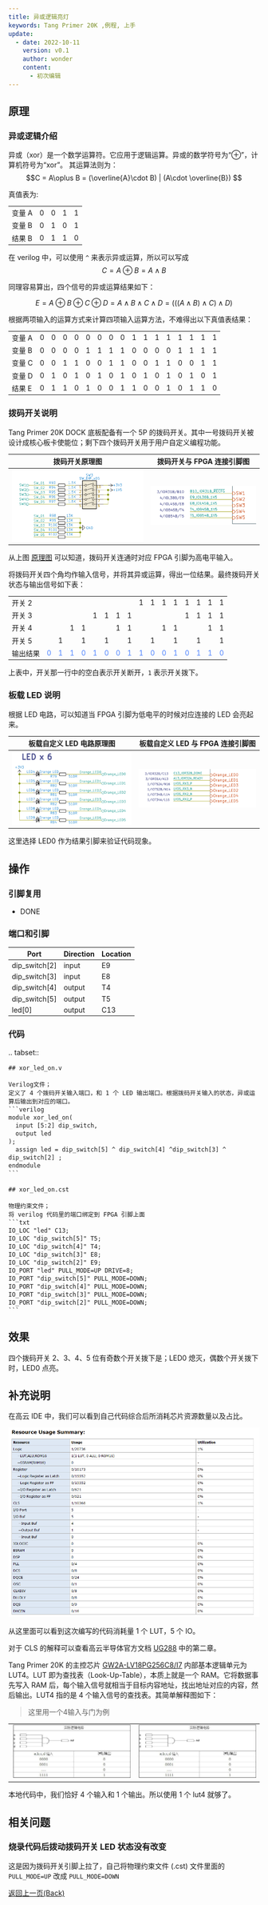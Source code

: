 ```yaml
---
title: 异或逻辑亮灯
keywords: Tang Primer 20K ,例程, 上手
update:
  - date: 2022-10-11
    version: v0.1
    author: wonder
    content:
      - 初次编辑
---
```


## 原理

### 异或逻辑介绍

异或（xor）是一个数学运算符。它应用于逻辑运算。异或的数学符号为“⊕”，计算机符号为“xor”。
其运算法则为：$$C = A\oplus B = (\overline{A}\cdot B) | (A\cdot \overline{B}) $$

真值表为:

<table>
<tr>
  <td>变量 A</td>
  <td>0</td>
  <td>0</td>
  <td>1</td>
  <td>1</td>
</tr>
<tr>
  <td>变量 B</td>
  <td>0</td>
  <td>1</td>
  <td>0</td>
  <td>1</td>
</tr>
<tr>
  <td>结果 B</td>
  <td>0</td>
  <td>1</td>
  <td>1</td>
  <td>0</td>
</tr>
</table>


在 verilog 中，可以使用 `^` 来表示异或运算，所以可以写成$$C = A\oplus B = A\wedge B $$

同理容易算出，四个信号的异或运算结果如下：

$$E = A\oplus B\oplus C\oplus D = A\wedge B \wedge C\wedge D= (((A\wedge B )\wedge C)\wedge D)$$

根据两项输入的运算方式来计算四项输入运算方法，不难得出以下真值表结果：

<table><tr>
        <td>变量 A</td>
        <td>0</td> <td>0</td> <td>0</td> <td>0</td> <td>0</td> <td>0</td> <td>0</td>
        <td>0</td> <td>1</td> <td>1</td> <td>1</td> <td>1</td> <td>1</td> <td>1</td>
        <td>1</td> <td>1</td>
    </tr>
    <tr>
        <td>变量 B</td>
        <td>0</td> <td>0</td> <td>0</td> <td>0</td> <td>1</td> <td>1</td> <td>1</td>
        <td>1</td> <td>0</td> <td>0</td> <td>0</td> <td>0</td> <td>1</td> <td>1</td>
        <td>1</td> <td>1</td>
    </tr>
    <tr>
        <td>变量 C</td>
        <td>0</td> <td>0</td> <td>1</td> <td>1</td> <td>0</td> <td>0</td> <td>1</td>
        <td>1</td> <td>0</td> <td>0</td> <td>1</td> <td>1</td> <td>0</td> <td>0</td>
        <td>1</td> <td>1</td>
    </tr>
    <tr>
        <td>变量 D</td>
        <td>0</td> <td>1</td> <td>0</td> <td>1</td> <td>0</td> <td>1</td> <td>0</td>
        <td>1</td> <td>0</td> <td>1</td> <td>0</td> <td>1</td> <td>0</td> <td>1</td>
        <td>0</td> <td>1</td>
    </tr>
    <tr>
        <td>结果 E</td>
        <td>0</td> <td>1</td> <td>1</td> <td>0</td> <td>1</td> <td>0</td> <td>0</td>
        <td>1</td> <td>1</td> <td>0</td> <td>0</td> <td>1</td> <td>0</td> <td>1</td>
        <td>1</td> <td>0</td>
    </tr>
</table>

### 拨码开关说明

Tang Primer 20K DOCK 底板配备有一个 5P 的拨码开关。其中一号拨码开关被设计成核心板卡使能位；剩下四个拨码开关用于用户自定义编程功能。

| 拨码开关原理图 | 拨码开关与 FPGA 连接引脚图 |
|---|---|
| ![dip_switch](./assets/xor_led_on/dip_switch.png) | ![dip_switch_pin](./assets/xor_led_on/dip_switch_pin.png) |

从上图 [原理图](https://dl.sipeed.com/shareURL/TANG/Primer_20K/02_Schematic) 可以知道，拨码开关连通时对应 FPGA 引脚为高电平输入。

将拨码开关四个角均作输入信号，并将其异或运算，得出一位结果。最终拨码开关状态与输出信号如下表：

<table><tr>
    <td>开关 2</td>
    <td> </td> <td> </td> <td> </td> <td> </td> <td> </td> <td> </td> <td> </td>
    <td> </td> <td>1</td> <td>1</td> <td>1</td> <td>1</td> <td>1</td> <td>1</td>
    <td>1</td> <td>1</td>
</tr>
<tr>
    <td>开关 3</td>
    <td> </td> <td> </td> <td> </td> <td> </td> <td>1</td> <td>1</td> <td>1</td>
    <td>1</td> <td> </td> <td> </td> <td> </td> <td> </td> <td>1</td> <td>1</td>
    <td>1</td> <td>1</td>
</tr>
<tr>
    <td>开关 4</td>
    <td> </td> <td> </td> <td>1</td> <td>1</td> <td> </td> <td> </td> <td>1</td>
    <td>1</td> <td> </td> <td> </td> <td>1</td> <td>1</td> <td> </td> <td> </td>
    <td>1</td> <td>1</td>
</tr>
<tr>
    <td>开关 5</td>
    <td> </td> <td>1</td> <td> </td> <td>1</td> <td> </td> <td>1</td> <td> </td>
    <td>1</td> <td> </td> <td>1</td> <td> </td> <td>1</td> <td> </td> <td>1</td>
    <td> </td> <td>1</td>
</tr>
<tr>
    <td>输出结果</td>
     <td><font color="#4F84FF">0</font></td>  <td><font color="#4F84FF">1</font></td>  <td><font color="#4F84FF">1</font></td>  <td><font color="#4F84FF">0</font></td>  <td><font color="#4F84FF">1</font></td>  <td><font color="#4F84FF">0</font></td>  <td><font color="#4F84FF">0</font></td>
     <td><font color="#4F84FF">1</font></td>  <td><font color="#4F84FF">1</font></td>  <td><font color="#4F84FF">0</font></td>  <td><font color="#4F84FF">0</font></td>  <td><font color="#4F84FF">1</font></td>  <td><font color="#4F84FF">0</font></td>  <td><font color="#4F84FF">1</font></td>
     <td><font color="#4F84FF">1</font></td>  <td><font color="#4F84FF">0</font></td>
</tr>
</table>

上表中，开关那一行中的空白表示开关断开，`1` 表示开关拨下。

### 板载 LED 说明

根据 LED 电路，可以知道当 FPGA 引脚为低电平的时候对应连接的 LED 会亮起来。

| 板载自定义 LED 电路原理图                               | 板载自定义 LED 与 FPGA 连接引脚图           |
| ------------------------------------------------------- | ------------------------------------------- |
| ![key_schematic](./assets/key_led_on/led_schematic.png) | ![key_pin](./assets/key_led_on/led_pin.png) |

这里选择 LED0 作为结果引脚来验证代码现象。

## 操作

### 引脚复用

- DONE

### 端口和引脚

| Port | Direction | Location |
| --- | --- | --- |
| dip_switch[2] | input | E9 |
| dip_switch[3] | input | E8 |
| dip_switch[4] | output | T4 |
| dip_switch[5] | output | T5 |
| led[0] | output | C13 |

### 代码

.. tabset::

    ## xor_led_on.v

    Verilog文件；
    定义了 4 个拨码开关输入端口，和 1 个 LED 输出端口。根据拨码开关输入的状态，异或运算后输出到对应的端口。
    ```verilog
    module xor_led_on(
      input [5:2] dip_switch,
      output led
    );
      assign led = dip_switch[5] ^ dip_switch[4] ^dip_switch[3] ^ dip_switch[2] ;
    endmodule
    ```

    ## xor_led_on.cst

    物理约束文件；
    将 verilog 代码里的端口绑定到 FPGA 引脚上面
    ```txt
    IO_LOC "led" C13;
    IO_LOC "dip_switch[5]" T5;
    IO_LOC "dip_switch[4]" T4;
    IO_LOC "dip_switch[3]" E8;
    IO_LOC "dip_switch[2]" E9;
    IO_PORT "led" PULL_MODE=UP DRIVE=8;
    IO_PORT "dip_switch[5]" PULL_MODE=DOWN;
    IO_PORT "dip_switch[4]" PULL_MODE=DOWN;
    IO_PORT "dip_switch[3]" PULL_MODE=DOWN;
    IO_PORT "dip_switch[2]" PULL_MODE=DOWN;
    ```

## 效果

四个拨码开关 2、3、4、5 位有奇数个开关拨下是；LED0 熄灭，偶数个开关拨下时，LED0 点亮。

## 补充说明

在高云 IDE 中，我们可以看到自己代码综合后所消耗芯片资源数量以及占比。

![used_resource](./assets/xor_led_on/used_resource.png)

从这里面可以看到这次编写的代码消耗量 1 个 LUT，5 个 IO。

对于 CLS 的解释可以查看高云半导体官方文档 [UG288](http://cdn.gowinsemi.com.cn/UG288.pdf) 中的第二章。

Tang Primer 20K 的主控芯片 [GW2A-LV18PG256C8/I7](http://www.gowinsemi.com.cn/prod_view.aspx?TypeId=10&amp;FId=t3:10:3&amp;Id=167#GW2A) 内部基本逻辑单元为 LUT4。LUT 即为查找表（Look-Up-Table），本质上就是一个 RAM。它将数据事先写入 RAM 后，每个输入信号就相当于目标内容地址，找出地址对应的内容，然后输出。LUT4 指的是 4 个输入信号的查找表。其简单解释图如下：

> 这里用一个4输入与门为例

<table>
  <tr>
    <td><img src="./assets/xor_led_on/lut_actual.jpeg"></td>
    <td><img src="./assets/xor_led_on/lut_actual.jpeg"></td>
  </tr>
</table>

本地代码中，我们恰好 4 个输入和 1 个输出。所以使用 1 个 lut4 就够了。

## 相关问题

### 烧录代码后拨动拨码开关 LED 状态没有改变

这是因为拨码开关引脚上拉了，自己将物理约束文件 (.cst) 文件里面的 `PULL_MODE=UP` 改成 `PULL_MODE=DOWN`

<p id="back">
    <a href="#" onClick="javascript:history.back(-1);">返回上一页(Back)</a>
</p>
